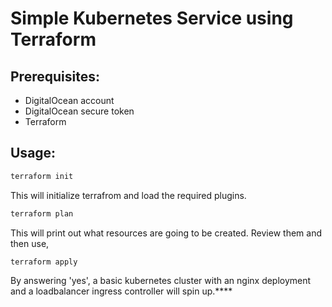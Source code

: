 # Simple Kubernetes Service using Terraform
## Prerequisites:
- DigitalOcean account
- DigitalOcean secure token
- Terraform
## Usage:
```sh
terraform init
```
This will initialize terrafrom and load the required plugins.
```sh
terraform plan
```
This will print out what resources are going to be created. Review them and then use,
```sh
terraform apply
```
By answering 'yes', a basic kubernetes cluster with an nginx deployment and a loadbalancer ingress controller will spin up.****